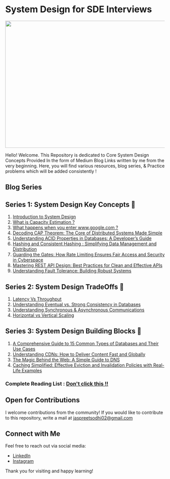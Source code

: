 # System Design for SDE Interviews


<p align="center">

  <img src="https://github.com/user-attachments/assets/a777e351-7807-4721-8552-617a42d96288" width="600" height="400">
</p>

Hello! Welcome. This Repository is dedicated to Core System Design Concepts Provided In the form of Medium Blog Links written by me from the very beginning. Here, you will find various resources, blog series, & Practice problems which will be added consistently  !

## Blog Series

## Series 1: System Design Key Concepts 🚀
1. [Introduction to System Design](https://jaspreetsodhi02.medium.com/beginner-friendly-introduction-to-system-design-f19bcc2f6e72)
3. [What is Capacity Estimation ?](https://jaspreetsodhi02.medium.com/capacity-estimation-in-system-design-c2cb13281124)
4. [What happens when you enter www.google.com ?](https://jaspreetsodhi02.medium.com/what-happens-when-you-enter-www-google-com-or-any-website-d32f76b5f08d)
5. [Decoding CAP Theorem: The Core of Distributed Systems Made Simple](https://jaspreetsodhi02.medium.com/decoding-cap-theorem-the-core-of-distributed-systems-made-simple-282f0964a794)
6. [Understanding ACID Properties in Databases: A Developer’s Guide](https://medium.com/@jaspreetsodhi02/understanding-acid-properties-in-databases-a-developers-guide-82e81dcb02f8)
7. [Hashing and Consistent Hashing : Simplifying Data Management and Distribution](https://jaspreetsodhi02.medium.com/hashing-and-consistent-hashing-simplifying-data-management-and-distribution-1c662ad0d32a)
8. [Guarding the Gates: How Rate Limiting Ensures Fair Access and Security in Cyberspace](https://jaspreetsodhi02.medium.com/guarding-the-gates-how-rate-limiting-ensures-fair-access-and-security-in-cyberspace-e935b2fafc8b)
9. [Mastering REST API Design: Best Practices for Clean and Effective APIs](https://jaspreetsodhi02.medium.com/mastering-rest-api-design-best-practices-for-clean-and-effective-apis-efc70cdf996a)
10. [Understanding Fault Tolerance: Building Robust Systems](https://jaspreetsodhi02.medium.com/understanding-fault-tolerance-building-robust-systems-20676e133121)



## Series 2: System Design TradeOffs 🚀
1. [Latency Vs Throughput](https://jaspreetsodhi02.medium.com/latency-vs-throughput-2903ed81601e)
2. [Understanding Eventual vs. Strong Consistency in Databases](https://jaspreetsodhi02.medium.com/understanding-eventual-vs-strong-consistency-in-databases-f3c23c77d26a)
3. [Understanding Synchronous & Asynchronous Communications](https://medium.com/@jaspreetsodhi02/understanding-synchronous-asynchronous-communication-2bb877f57c59)
4. [Horizontal vs Vertical Scaling](https://jaspreetsodhi02.medium.com/horizontal-vs-vertical-scaling-simplified-64ad7185709c)




## Series 3: System Design Building Blocks 🚀

1. [A Comprehensive Guide to 15 Common Types of Databases and Their Use Cases](https://jaspreetsodhi02.medium.com/a-comprehensive-guide-to-15-common-types-of-databases-and-their-use-cases-ab4aaff49a6d)
2. [Understanding CDNs: How to Deliver Content Fast and Globally](https://jaspreetsodhi02.medium.com/understanding-cdns-how-to-deliver-content-fast-and-globally-ea8c2d688520)
3. [The Magic Behind the Web: A Simple Guide to DNS](https://jaspreetsodhi02.medium.com/the-magic-behind-the-web-a-simple-guide-to-dns-ed5f518ef9e0)
4. [Caching Simplified: Effective Eviction and Invalidation Policies with Real-Life Examples](https://jaspreetsodhi02.medium.com/caching-simplified-effective-eviction-and-invalidation-policies-with-real-life-examples-137012f638ca)
### Complete Reading List : [Don't click this !!](https://jaspreetsodhi02.medium.com/list/system-design-series-f5054fed26fd)

## Open for Contributions

I welcome contributions from the community! If you would like to contribute to this repository, write a mail at jaspreetsodhi02@gmail.com

## Connect with Me

Feel free to reach out via social media:

- [LinkedIn](https://www.linkedin.com/in/jaspreetsodhi482/)
- [Instagram](https://www.instagram.com/jaspreet.dev)

Thank you for visiting and happy learning!

